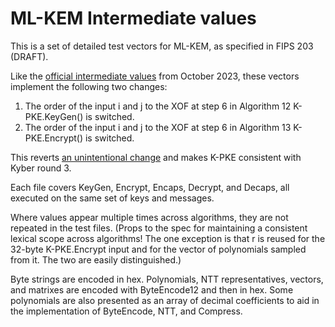 # ML-KEM Intermediate values

This is a set of detailed test vectors for ML-KEM, as specified in
FIPS 203 (DRAFT).

Like the [official intermediate values](https://csrc.nist.gov/csrc/media/Projects/post-quantum-cryptography/documents/example-files/PQC%20Intermediate%20Values.zip)
from October 2023, these vectors implement the following two changes:

1. The order of the input i and j to the XOF at step 6 in
    Algorithm 12 K-PKE.KeyGen() is switched.
2. The order of the input i and j to the XOF at step 6 in
    Algorithm 13 K-PKE.Encrypt() is switched.

This reverts [an unintentional change](https://groups.google.com/a/list.nist.gov/g/pqc-forum/c/s-C-zIAeKfE/m/eZJmXYsSAQAJ)
and makes K-PKE consistent with Kyber round 3.

Each file covers KeyGen, Encrypt, Encaps, Decrypt, and Decaps, all executed on
the same set of keys and messages.

Where values appear multiple times across algorithms, they are not repeated in
the test files. (Props to the spec for maintaining a consistent lexical scope
across algorithms! The one exception is that r is reused for the 32-byte
K-PKE.Encrypt input and for the vector of polynomials sampled from it. The two
are easily distinguished.)

Byte strings are encoded in hex. Polynomials, NTT representatives, vectors, and
matrixes are encoded with ByteEncode12 and then in hex. Some polynomials are
also presented as an array of decimal coefficients to aid in the implementation
of ByteEncode, NTT, and Compress.
